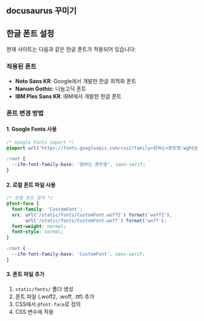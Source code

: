 ## docusaurus 꾸미기

## 한글 폰트 설정

현재 사이트는 다음과 같은 한글 폰트가 적용되어 있습니다:

### 적용된 폰트
- **Noto Sans KR**: Google에서 개발한 한글 최적화 폰트
- **Nanum Gothic**: 나눔고딕 폰트
- **IBM Plex Sans KR**: IBM에서 개발한 한글 폰트

### 폰트 변경 방법

#### 1. Google Fonts 사용
```css title="src/css/custom.css"
/* Google Fonts import */
@import url('https://fonts.googleapis.com/css2?family=원하는+폰트명:wght@300;400;500;700&display=swap');

:root {
  --ifm-font-family-base: '원하는 폰트명', sans-serif;
}
```

#### 2. 로컬 폰트 파일 사용
```css title="src/css/custom.css"
/* 로컬 폰트 정의 */
@font-face {
  font-family: 'CustomFont';
  src: url('/static/fonts/CustomFont.woff2') format('woff2'),
       url('/static/fonts/CustomFont.woff') format('woff');
  font-weight: normal;
  font-style: normal;
}

:root {
  --ifm-font-family-base: 'CustomFont', sans-serif;
}
```

#### 3. 폰트 파일 추가
1. `static/fonts/` 폴더 생성
2. 폰트 파일 (.woff2, .woff, .ttf) 추가
3. CSS에서 `@font-face`로 정의
4. CSS 변수에 적용
